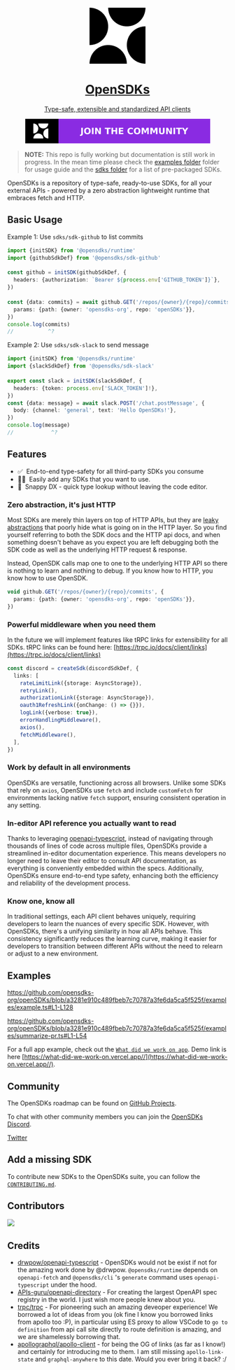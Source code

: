 <p align="center">
  <a href="https://opensdks.org">
    <picture>
      <source media="(prefers-color-scheme: dark)" srcset="website/public/logo-dark.png" />
      <source media="(prefers-color-scheme: light)" srcset="website/public/logo-light.png" />
      <img alt="Shows a black logo in light color mode and a white one in dark color mode." src="website/public/logo-light.png">
    </picture>
    <h1 align="center">OpenSDKs</h1>
    <p align="center">Type-safe, extensible and standardized API clients</p>
  </a>
</p>

<p align="center">
  <a aria-label="Join the community on GitHub" href="https://github.com/orgs/opensdks-org/projects/2">
    <img alt="" src="website/public/join-the-community.svg">
  </a>
</p>

> **NOTE:**
> This repo is fully working but documentation is still work in progress. In the mean time please check the [examples folder](./examples) folder for usage guide and the [sdks folder](./sdks) for a list of pre-packaged SDKs.

OpenSDKs is a repository of type-safe, ready-to-use SDKs, for all your external APIs - powered by a zero abstraction lightweight runtime that embraces fetch and HTTP.

## Basic Usage

Example 1: Use `sdks/sdk-github` to list commits

```typescript
import {initSDK} from '@opensdks/runtime'
import {githubSdkDef} from '@opensdks/sdk-github'

const github = initSDK(githubSdkDef, {
  headers: {authorization: `Bearer ${process.env['GITHUB_TOKEN']}`},
})

const {data: commits} = await github.GET('/repos/{owner}/{repo}/commits', {
  params: {path: {owner: 'opensdks-org', repo: 'openSDKs'}},
})
console.log(commits)
//           ^?
```

Example 2: Use `sdks/sdk-slack` to send message

```ts
import {initSDK} from '@opensdks/runtime'
import {slackSdkDef} from '@opensdks/sdk-slack'

export const slack = initSDK(slackSdkDef, {
  headers: {token: process.env['SLACK_TOKEN']!},
})
const {data: message} = await slack.POST('/chat.postMessage', {
  body: {channel: 'general', text: 'Hello OpenSDKs!'},
})
console.log(message)
//            ^?
```

## Features

- ✅&nbsp; End-to-end type-safety for all third-party SDKs you consume
- 🧙‍♂️&nbsp; Easily add any SDKs that you want to use.
- 🐎&nbsp; Snappy DX - quick type lookup without leaving the code editor.

### Zero abstraction, it's just HTTP

Most SDKs are merely thin layers on top of HTTP APIs, but they are [leaky abstractions](https://www.joelonsoftware.com/2002/11/11/the-law-of-leaky-abstractions/) that poorly hide what is going on in the HTTP layer. So you find yourself referring to both the SDK docs and the HTTP api docs, and when something doesn't behave as you expect you are left debugging both the SDK code as well as the underlying HTTP request & response.

Instead, OpenSDK calls map one to one to the underlying HTTP API so there is nothing to learn and nothing to debug. If you know how to HTTP, you know how to use OpenSDK.

```typescript
void github.GET('/repos/{owner}/{repo}/commits', {
  params: {path: {owner: 'opensdks-org', repo: 'openSDKs'}},
})
```

### Powerful middleware when you need them

In the future we will implement features like tRPC links for extensibility for all SDKs. tRPC links can
be found here: [https://trpc.io/docs/client/links](https://trpc.io/docs/client/links)

```ts
const discord = createSdk(discordSdkDef, {
  links: [
    rateLimitLink({storage: AsyncStorage}),
    retryLink(),
    authorizationLink({storage: AsyncStorage}),
    oauth1RefreshLink({onChange: () => {}}),
    logLink({verbose: true}),
    errorHandlingMiddleware(),
    axios(),
    fetchMiddleware(),
  ],
})
```

### Work by default in all environments

OpenSDKs are versatile, functioning across all browsers. Unlike some SDKs that rely on `axios`, OpenSDKs use `fetch` and include `customFetch` for environments lacking native `fetch` support, ensuring consistent operation in any setting.

### In-editor API reference you actually want to read

Thanks to leveraging [openapi-typescript](https://github.com/drwpow/openapi-typescript/tree/main/packages/openapi-typescript), instead of navigating through thousands of lines of code across multiple files, OpenSDKs provide a streamlined in-editor documentation experience. This means developers no longer need to leave their editor to consult API documentation, as everything is conveniently embedded within the specs. Additionally, OpenSDKs ensure end-to-end type safety, enhancing both the efficiency and reliability of the development process.

### Know one, know all

In traditional settings, each API client behaves uniquely, requiring developers to learn the nuances of every specific SDK. However, with OpenSDKs, there's a unifying similarity in how all APIs behave. This consistency significantly reduces the learning curve, making it easier for developers to transition between different APIs without the need to relearn or adjust to a new environment.

## Examples

https://github.com/opensdks-org/openSDKs/blob/a3281e910c489fbeb7c70787a3fe6da5ca5f525f/examples/example.ts#L1-L128

https://github.com/opensdks-org/openSDKs/blob/a3281e910c489fbeb7c70787a3fe6da5ca5f525f/examples/summarize-pr.ts#L1-L54

For a full app example, check out the [`What did we work on app`](https://github.com/dosu-ai/what-did-we-work-on/). Demo link is here [https://what-did-we-work-on.vercel.app//](https://what-did-we-work-on.vercel.app//).

## Community

The OpenSDKs roadmap can be found on [GitHub Projects](https://github.com/orgs/opensdks-org/projects/2).

To chat with other community members you can join the [OpenSDKs Discord](https://discord.gg/6VNXagtqZK).

[Twitter](https://twitter.com/openSDKs)

## Add a missing SDK

To contribute new SDKs to the OpenSDKs suite, you can follow the [`CONTRIBUTING.md`](./CONTRIBUTING.md).

## Contributors

<img src="https://contributors-img.web.app/image?repo=opensdks-org/openSDKs"/>

## Credits

- [drwpow/openapi-typescript](github.com/drwpow/openapi-typescript) - OpenSDKs would not be exist if not for the amazing work done by @drwpow. `@opensdks/runtime` depends on `openapi-fetch` and `@opensdks/cli` 's `generate` command uses `openapi-typescript` under the hood.
- [APIs-guru/openapi-directory](https://github.com/APIs-guru/openapi-directory) - For creating the largest OpenAPI spec registry in the world. I just wish more people knew about you.
- [trpc/trpc](https://github.com/trpc/trpc) - For pioneering such an amazing deveoper experience! We borrowed a lot of ideas from you (ok fine I know you borrowed links from apollo too :P), in particular using ES proxy to allow VSCode to `go to definition` from api call site directly to route definition is amazing, and we are shamelessly borrowing that.
- [apollographql/apollo-client](https://github.com/apollographql/apollo-client) - for being the OG of links (as far as I know!) and certainly for introducing me to them. I am still missing `apollo-link-state` and `graphql-anywhere` to this date. Would you ever bring it back? :/

